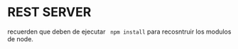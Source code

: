 # REST SERVER 

recuerden que deben de ejecutar `` npm install`` para recosntruir los modulos de node.